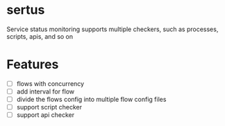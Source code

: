 # sertus
Service status monitoring supports multiple checkers, such as processes, scripts, apis, and so on

# Features
- [ ] flows with concurrency
- [ ] add interval for flow
- [ ] divide the flows config into multiple flow config files
- [ ] support script checker 
- [ ] support api checker 
